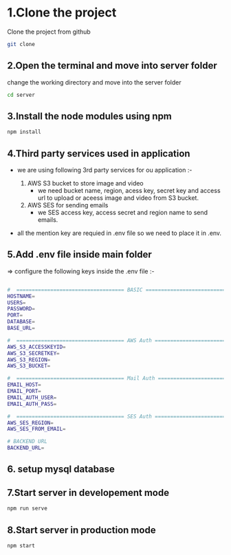 # 1.Clone the project
Clone the project from github

```bash
git clone 
```


## 2.Open the terminal and move into server folder

change the working directory and move into the server folder

```bash
cd server
```


## 3.Install the node modules using npm

```bash
npm install
```

## 4.Third party services used in application

- we are using following 3rd party services for ou application :-

    1. AWS S3 bucket to store image and video
        - we need bucket name, region, acess key, secret key and access url to upload or aceess image and video from S3 bucket. 
    2. AWS SES for sending emails 
        - we SES access key, access secret and region name to send emails.

- all the mention key are requied in .env file so we need to place it in .env.


## 5.Add .env file inside main folder

=> configure the following keys inside the .env file :-

```bash

#  =================================== BASIC =================================== 
HOSTNAME=
USERS=
PASSWORD=
PORT=
DATABASE=
BASE_URL=

#  =================================== AWS Auth =================================== 
AWS_S3_ACCESSKEYID=
AWS_S3_SECRETKEY=
AWS_S3_REGION=
AWS_S3_BUCKET=

#  =================================== Mail Auth =================================== 
EMAIL_HOST=
EMAIL_PORT=
EMAIL_AUTH_USER=
EMAIL_AUTH_PASS=

#  =================================== SES Auth =================================== 
AWS_SES_REGION=
AWS_SES_FROM_EMAIL=

# BACKEND URL
BACKEND_URL=

```

## 6. setup mysql database 

## 7.Start server in developement mode

```bash
npm run serve
```

## 8.Start server in production mode

```bash
npm start
```
